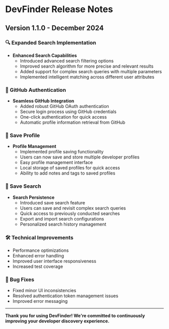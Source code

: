 # DevFinder Release Notes

## Version 1.1.0 - December 2024

### 🔍 Expanded Search Implementation
- **Enhanced Search Capabilities**
  - Introduced advanced search filtering options
  - Improved search algorithm for more precise and relevant results
  - Added support for complex search queries with multiple parameters
  - Implemented intelligent matching across different user attributes

### 🔐 GitHub Authentication
- **Seamless GitHub Integration**
  - Added robust GitHub OAuth authentication
  - Secure login process using GitHub credentials
  - One-click authentication for quick access
  - Automatic profile information retrieval from GitHub

### 💾 Save Profile
- **Profile Management**
  - Implemented profile saving functionality
  - Users can now save and store multiple developer profiles
  - Easy profile management interface
  - Local storage of saved profiles for quick access
  - Ability to add notes and tags to saved profiles

### 🔖 Save Search
- **Search Persistence**
  - Introduced save search feature
  - Users can save and revisit complex search queries
  - Quick access to previously conducted searches
  - Export and import search configurations
  - Personalized search history management

### 🛠 Technical Improvements
- Performance optimizations
- Enhanced error handling
- Improved user interface responsiveness
- Increased test coverage

### 🐛 Bug Fixes
- Fixed minor UI inconsistencies
- Resolved authentication token management issues
- Improved error messaging

---

**Thank you for using DevFinder! We're committed to continuously improving your developer discovery experience.**
